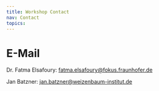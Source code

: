 ```yaml
---
title: Workshop Contact
nav: Contact
topics:
---
```

# E-Mail

Dr. Fatma Elsafoury:
fatma.elsafoury@fokus.fraunhofer.de

Jan Batzner:
jan.batzner@weizenbaum-institut.de
